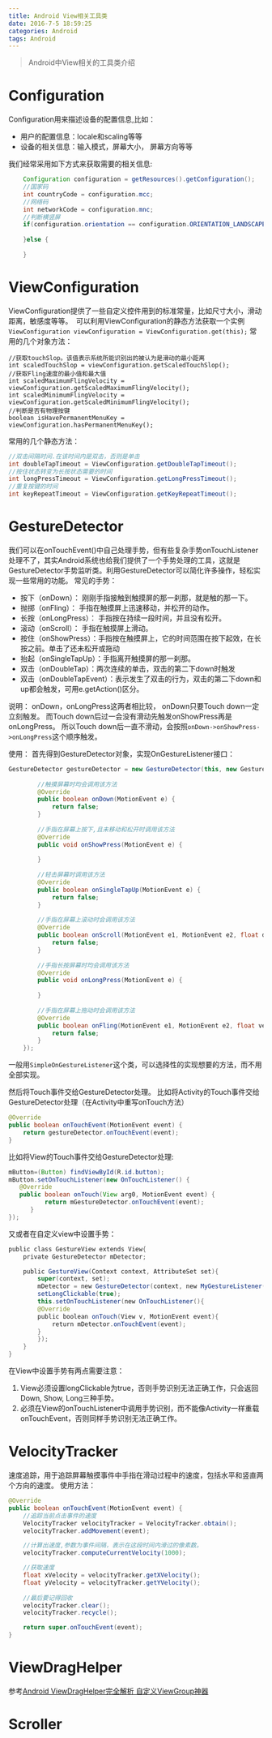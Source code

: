 ```yaml
---
title: Android View相关工具类
date: 2016-7-5 18:59:25
categories: Android
tags: Android
---
```

> Android中View相关的工具类介绍

# Configuration

Configuration用来描述设备的配置信息,比如：

- 用户的配置信息：locale和scaling等等 
- 设备的相关信息：输入模式，屏幕大小， 屏幕方向等等 

<!--more-->

我们经常采用如下方式来获取需要的相关信息:
```java
	Configuration configuration = getResources().getConfiguration();
	//国家码
	int countryCode = configuration.mcc;
	//网络码
	int networkCode = configuration.mnc;
	//判断横竖屏
	if(configuration.orientation == configuration.ORIENTATION_LANDSCAPE){
	
	}else {
	
	}
```


# ViewConfiguration 
ViewConfiguration提供了一些自定义控件用到的标准常量，比如尺寸大小，滑动距离，敏感度等等。 
可以利用ViewConfiguration的静态方法获取一个实例
`ViewConfiguration viewConfiguration = ViewConfiguration.get(this);`
常用的几个对象方法：
```
//获取touchSlop。该值表示系统所能识别出的被认为是滑动的最小距离
int scaledTouchSlop = viewConfiguration.getScaledTouchSlop();
//获取Fling速度的最小值和最大值
int scaledMaximumFlingVelocity = viewConfiguration.getScaledMaximumFlingVelocity();
int scaledMinimumFlingVelocity = viewConfiguration.getScaledMinimumFlingVelocity();
//判断是否有物理按键
boolean isHavePermanentMenuKey = viewConfiguration.hasPermanentMenuKey();
```
常用的几个静态方法：
```java
//双击间隔时间.在该时间内是双击，否则是单击
int doubleTapTimeout = ViewConfiguration.getDoubleTapTimeout();
//按住状态转变为长按状态需要的时间
int longPressTimeout = ViewConfiguration.getLongPressTimeout();
//重复按键的时间
int keyRepeatTimeout = ViewConfiguration.getKeyRepeatTimeout();
```

# GestureDetector
我们可以在onTouchEvent()中自己处理手势，但有些复杂手势onTouchListener处理不了，其实Android系统也给我们提供了一个手势处理的工具，这就是GestureDetector手势监听类。利用GestureDetector可以简化许多操作，轻松实现一些常用的功能。
常见的手势：

- 按下（onDown）： 刚刚手指接触到触摸屏的那一刹那，就是触的那一下。
- 抛掷（onFling）： 手指在触摸屏上迅速移动，并松开的动作。
- 长按（onLongPress）： 手指按在持续一段时间，并且没有松开。
- 滚动（onScroll）： 手指在触摸屏上滑动。
- 按住（onShowPress）：手指按在触摸屏上，它的时间范围在按下起效，在长按之前。单击了还未松开或拖动
- 抬起（onSingleTapUp）：手指离开触摸屏的那一刹那。
- 双击（onDoubleTap）：两次连续的单击，双击的第二下down时触发
- 双击（onDoubleTapEvent）：表示发生了双击的行为，双击的第二下down和up都会触发，可用e.getAction()区分。

说明：
onDown，onLongPress这两者相比较， onDown只要Touch down一定立刻触发。 而Touch down后过一会没有滑动先触发onShowPress再是onLongPress。
所以Touch down后一直不滑动，会按照```onDown->onShowPress->onLongPress```这个顺序触发。

使用：
首先得到GestureDetector对象，实现OnGestureListener接口：
```java
GestureDetector gestureDetector = new GestureDetector(this, new GestureDetector.OnGestureListener() {
	
	    //触摸屏幕时均会调用该方法
	    @Override
	    public boolean onDown(MotionEvent e) {
	        return false;
	    }
	
	    //手指在屏幕上按下,且未移动和松开时调用该方法
	    @Override
	    public void onShowPress(MotionEvent e) {
	
	    }
	
	    //轻击屏幕时调用该方法
	    @Override
	    public boolean onSingleTapUp(MotionEvent e) {
	        return false;
	    }
	
	    //手指在屏幕上滚动时会调用该方法
	    @Override
	    public boolean onScroll(MotionEvent e1, MotionEvent e2, float distanceX, float distanceY) {
	        return false;
	    }
	
	    //手指长按屏幕时均会调用该方法
	    @Override
	    public void onLongPress(MotionEvent e) {
	
	    }
	
	    //手指在屏幕上拖动时会调用该方法
	    @Override
	    public boolean onFling(MotionEvent e1, MotionEvent e2, float velocityX, float velocityY) {
	        return false;
	    }
	});
```
一般用```SimpleOnGestureListener```这个类，可以选择性的实现想要的方法，而不用全部实现。

然后将Touch事件交给GestureDetector处理。
比如将Activity的Touch事件交给GestureDetector处理（在Activity中重写onTouch方法）
```java
@Override
public boolean onTouchEvent(MotionEvent event) {
    return gestureDetector.onTouchEvent(event);
}
```
比如将View的Touch事件交给GestureDetector处理:
```java
mButton=(Button) findViewById(R.id.button);  
mButton.setOnTouchListener(new OnTouchListener() {            
   @Override  
   public boolean onTouch(View arg0, MotionEvent event) {  
          return mGestureDetector.onTouchEvent(event);  
      }  
});  
```
又或者在自定义view中设置手势：
```java
public class GestureView extends View{
    private GestureDetector mDetector;  

    public GestureView(Context context, AttributeSet set){
        super(context, set);
        mDetector = new GestureDetector(context, new MyGestureListener());
        setLongClickable(true);
        this.setOnTouchListener(new OnTouchListener(){
        @Override
        public boolean onTouch(View v, MotionEvent event){
            return mDetector.onTouchEvent(event);
        }
        });
    }
}
```
在View中设置手势有两点需要注意：
> 
 1. View必须设置longClickable为true，否则手势识别无法正确工作，只会返回Down, Show, Long三种手势。
 2. 必须在View的onTouchListener中调用手势识别，而不能像Activity一样重载onTouchEvent，否则同样手势识别无法正确工作。

# VelocityTracker
速度追踪，用于追踪屏幕触摸事件中手指在滑动过程中的速度，包括水平和竖直两个方向的速度。
使用方法：
```java
@Override
public boolean onTouchEvent(MotionEvent event) {
    //追踪当前点击事件的速度
    VelocityTracker velocityTracker = VelocityTracker.obtain();
    velocityTracker.addMovement(event);

    //计算出速度,参数为事件间隔，表示在这段时间内滑过的像素数。
    velocityTracker.computeCurrentVelocity(1000);

    //获取速度
    float xVelocity = velocityTracker.getXVelocity();
    float yVelocity = velocityTracker.getYVelocity();
    
    //最后要记得回收
    velocityTracker.clear();
    velocityTracker.recycle();

    return super.onTouchEvent(event);
}
```
# ViewDragHelper
参考[Android ViewDragHelper完全解析 自定义ViewGroup神器](http://blog.csdn.net/lmj623565791/article/details/46858663)
# Scroller